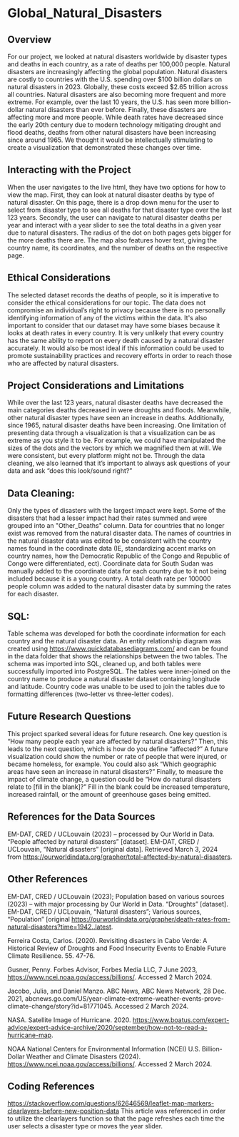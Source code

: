 # Global_Natural_Disasters
## Overview
For our project, we looked at natural disasters worldwide by disaster types and deaths in each country, as a rate of deaths per 100,000 people. Natural disasters are increasingly affecting the global population. Natural disasters are costly to countries with the U.S. spending over $100 billion dollars on natural disasters in 2023. Globally, these costs exceed $2.65 trillion across all countries. Natural disasters are also becoming more frequent and more extreme. For example, over the last 10 years, the U.S. has seen more billion-dollar natural disasters than ever before.
Finally, these disasters are affecting more and more people. While death rates have decreased since the early 20th century due to modern technology mitigating drought and flood deaths, deaths from other natural disasters have been increasing since around 1965. We thought it would be intellectually stimulating to create a visualization that demonstrated these changes over time.
## Interacting with the Project
When the user navigates to the live html, they have two options for how to view the map. First, they can look at natural disaster deaths by type of natural disaster. On this page, there is a drop down menu for the user to select from disaster type to see all deaths for that disaster type over the last 123 years. Secondly, the user can navigate to natural disaster deaths per year and interact with a year slider to see the total deaths in a given year due to natural disasters. The radius of the dot on both pages gets bigger for the more deaths there are. The map also features hover text, giving the country name, its coordinates, and the number of deaths on the respective page.

## Ethical Considerations
The selected dataset records the deaths of people, so it is imperative to consider the ethical considerations for our topic. The data does not compromise an individual’s right to privacy because there is no personally identifying information of any of the victims within the data. It's also important to consider that our dataset may have some biases because it looks at death rates in every country. It is very unlikely that every country has the same ability to report on every death caused by a natural disaster accurately. It would also be most ideal if this information could be used to promote sustainability practices and recovery efforts in order to reach those who are affected by natural disasters. 

## Project Considerations and Limitations
While over the last 123 years, natural disaster deaths have decreased the main categories deaths decreased in were droughts and floods. Meanwhile, other natural disaster types have seen an increase in deaths. Additionally, since 1965, natural disaster deaths have been increasing. One limitation of presenting data through a visualization is that a visualization can be  as extreme as you style it to be. For example, we could have manipulated the sizes of the dots and the vectors by which we magnified them at will. We were consistent, but every platform might not be. Through the data cleaning, we also learned that it’s important to always ask questions of your data and ask “does this look/sound right?”

## Data Cleaning: 
Only the types of disasters with the largest impact were kept. Some of the disasters that had a lesser impact had their rates summed and were grouped into an "Other_Deaths" column. Data for countries that no longer exist was removed from the natural disaster data. The names of countries in the natural disaster data was edited to be consistent with the country names found in the coordinate data (IE, standardizing accent marks on country names, how the Democratic Republic of the Congo and Republic of Congo were differentiated, ect). Coordinate data for South Sudan was manually added to the coordinate data for each country due to it not being included because it is a young country. A total death rate per 100000 people column was added to the natural disaster data by summing the rates for each disaster. 

## SQL: 
Table schema was developed for both the coordinate information for each country and the natural disaster data. An entity relationship diagram was created using https://www.quickdatabasediagrams.com/  and can be found in the data folder that shows the relationships between the two tables. The schema was imported into SQL, cleaned up, and both tables were successfully imported into PostgreSQL. The tables were inner-joined on the country name to produce a natural disaster dataset containing longitude and latitude. Country code was unable to be used to join the tables due to formatting differences (two-letter vs three-letter codes). 

## Future Research Questions
This project sparked several ideas for future research. One key question is “How many people each year are affected by natural disasters?” Then, this leads to the next question, which is how do you define “affected?” A future visualization could show the number or rate of people that were injured, or became homeless, for example. You could also ask “Which geographic areas have seen an increase in natural disasters?” Finally, to measure the impact of climate change, a question could be “How do natural disasters relate to [fill in the blank]?” Fill in the blank could be increased temperature, increased rainfall, or the amount of greenhouse gases being emitted.

## References for the Data Sources
EM-DAT, CRED / UCLouvain (2023) – processed by Our World in Data. “People affected by natural disasters” [dataset]. EM-DAT, CRED / 
UCLouvain, “Natural disasters” [original data]. Retrieved March 3, 2024 from https://ourworldindata.org/grapher/total-affected-by-natural-disasters.

## Other References

EM-DAT, CRED / UCLouvain (2023); Population based on various sources (2023) – with major processing by Our World in Data. 
“Droughts” [dataset]. EM-DAT, CRED / UCLouvain, “Natural disasters”; Various sources, “Population” [original https://ourworldindata.org/grapher/death-rates-from-natural-disasters?time=1942..latest.

Ferreira Costa, Carlos. (2020). Revisiting disasters in Cabo Verde: A Historical Review of Droughts and Food Insecurity Events to Enable 
Future Climate Resilience. 55. 47-76. 

Gusner, Penny. Forbes Advisor, Forbes Media LLC, 7 June 2023, https://www.ncei.noaa.gov/access/billions/. Accessed 2 March 2024.

Jacobo, Julia, and Daniel Manzo. ABC News, ABC News Network, 28 Dec. 2021,
abcnews.go.com/US/year-climate-extreme-weather-events-prove-climate-change/story?id=81771045. Accessed 2 March 2024.

NASA. Satellite Image of Hurricane. 2020. 
https://www.boatus.com/expert-advice/expert-advice-archive/2020/september/how-not-to-read-a-hurricane-map. 

NOAA National Centers for Environmental Information (NCEI) U.S. Billion-Dollar Weather and Climate Disasters (2024). 
https://www.ncei.noaa.gov/access/billions/. Accessed 2 March 2024.

## Coding References

https://stackoverflow.com/questions/62646569/leaflet-map-markers-clearlayers-before-new-position-data
This article was referenced in order to utilize the clearlayers function so that the page refreshes each time the user selects a disaster type or moves the year slider.  
